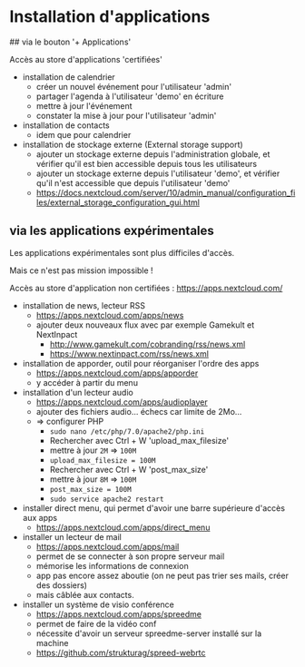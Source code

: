 # Installation d'applications

## via le bouton '+ Applications'

Accès au store d'applications 'certifiées'

- installation de calendrier
  - créer un nouvel événement pour l'utilisateur 'admin'
  - partager l'agenda à l'utilisateur 'demo' en écriture
  - mettre à jour l'événement
  - constater la mise à jour pour l'utilisateur 'admin'
- installation de contacts
  - idem que pour calendrier
- installation de stockage externe (External storage support)
  - ajouter un stockage externe depuis l'administration globale,
    et vérifier qu'il est bien accessible depuis tous les utilisateurs
  - ajouter un stockage externe depuis l'utilisateur 'demo',
    et vérifier qu'il n'est accessible que depuis l'utilisateur 'demo'
  - https://docs.nextcloud.com/server/10/admin_manual/configuration_files/external_storage_configuration_gui.html

## via les applications expérimentales 

Les applications expérimentales sont plus difficiles d'accès.

Mais ce n'est pas mission impossible !

Accès au store d'application non certifiées :
https://apps.nextcloud.com/

- installation de news, lecteur RSS
  - https://apps.nextcloud.com/apps/news
  - ajouter deux nouveaux flux avec par exemple Gamekult et NextInpact
    - http://www.gamekult.com/cobranding/rss/news.xml
    - https://www.nextinpact.com/rss/news.xml
- installation de apporder, outil pour réorganiser l'ordre des apps
  - https://apps.nextcloud.com/apps/apporder
  - y accéder à partir du menu
- installation d'un lecteur audio
  - https://apps.nextcloud.com/apps/audioplayer
  - ajouter des fichiers audio... échecs car limite de 2Mo...
  - => configurer PHP 
    - `sudo nano /etc/php/7.0/apache2/php.ini`
    - Rechercher avec Ctrl + W 'upload_max_filesize'
    - mettre à jour `2M` => `100M`
    - `upload_max_filesize = 100M`
    - Rechercher avec Ctrl + W 'post_max_size'
    - mettre à jour `8M` => `100M`
    - `post_max_size = 100M`
    - `sudo service apache2 restart`
- installer direct menu, qui permet d'avoir une barre supérieure d'accès aux apps
  - https://apps.nextcloud.com/apps/direct_menu
- installer un lecteur de mail
  - https://apps.nextcloud.com/apps/mail
  - permet de se connecter à son propre serveur mail
  - mémorise les informations de connexion
  - app pas encore assez aboutie (on ne peut pas trier ses mails, créer des dossiers)
  - mais câblée aux contacts.
- installer un système de visio conférence
  - https://apps.nextcloud.com/apps/spreedme
  - permet de faire de la vidéo conf
  - nécessite d'avoir un serveur spreedme-server installé sur la machine
  - https://github.com/strukturag/spreed-webrtc

